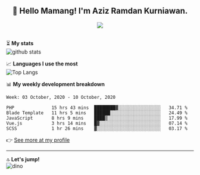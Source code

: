<h2 align="center">👋 Hello Mamang! I'm Aziz Ramdan Kurniawan.</h2>  
<p align="center">
  <img src="https://komarev.com/ghpvc/?username=azizramdan"> <br><br>
</p>
    
⏳ **My stats**  
![github stats](https://github-readme-stats.vercel.app/api?username=azizramdan&show_icons=true&count_private=true&title_color=000&hide_border=true&hide_title=true)  

📈 **Languages I use the most**  
![Top Langs](https://github-readme-stats.vercel.app/api/top-langs/?username=azizramdan&layout=compact&langs_count=6&hide=tsql&hide_border=true&hide_title=true&exclude_repo=Futsal-Go,Futsal-Go-Admin,Sistem-Informasi-Sensus-Harian-Rawat-Inap)  

📊 **My weekly development breakdown**
<!--START_SECTION:waka-->
```text
Week: 03 October, 2020 - 10 October, 2020

PHP              15 hrs 43 mins  ████████▓░░░░░░░░░░░░░░░░   34.71 % 
Blade Template   11 hrs 5 mins   ██████░░░░░░░░░░░░░░░░░░░   24.49 % 
JavaScript       8 hrs 9 mins    ████▒░░░░░░░░░░░░░░░░░░░░   17.99 % 
Vue.js           3 hrs 14 mins   █▓░░░░░░░░░░░░░░░░░░░░░░░   07.14 % 
SCSS             1 hr 26 mins    ▓░░░░░░░░░░░░░░░░░░░░░░░░   03.17 % 
```
<!--END_SECTION:waka-->
👉 [See more at my profile](https://wakatime.com/@azizramdan)
***
🔝 **Let's jump!**  
![dino](https://raw.githubusercontent.com/azizramdan/azizramdan/master/dino.gif)  
